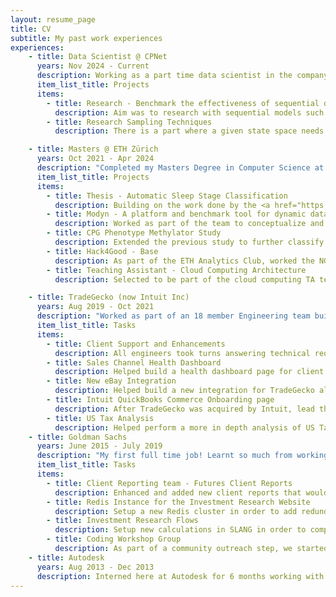 ```yaml
---
layout: resume_page
title: CV
subtitle: My past work experiences
experiences:
    - title: Data Scientist @ CPNet
      years: Nov 2024 - Current
      description: Working as a part time data scientist in the company in order to experiment and trial proof of concept research with more complex models, as well as some exploring other innovative research ideas.
      item_list_title: Projects
      items:
        - title: Research - Benchmark the effectiveness of sequential data models.
          description: Aim was to research with sequential models such as LSTMs in order to predict outputs using batches. This involved batching input data, as well as comparing the prediction performance as well as usability (training and inference time). Setup an experiment flow running the training on Modal and logging results to WandB.
        - title: Research Sampling Techniques
          description: There is a part where a given state space needs to be explored for possible solutions. In order to achieve greatest coverage, random sampling is currently used, which however becomes weaker once conditions are applied on the state space variables. Aim was to benchmark and PoC additional sampling techniques to improve sample generation.

    - title: Masters @ ETH Zürich
      years: Oct 2021 - Apr 2024
      description: "Completed my Masters Degree in Computer Science at ETH Zürich (5.4/6 CGPA), with a major in Machine Intelligence and a Minor in Data Management Systems. Though it was my first foray into Atrificial Intelligence, I've been constantly learning more about this field by studying different courses and working on various projects hands on. Equally interesting I've studied different systems for the management of data from cloud based systems to large scalable storage and processing systems like hadoop and spark."
      item_list_title: Projects
      items:
        - title: Thesis - Automatic Sleep Stage Classification
          description: Building on the work done by the <a href="https://ise.ethz.ch/">ISE Lab</a> in 2019 called <a href="https://www.research-collection.ethz.ch/handle/20.500.11850/342836">Spindle</a>, I worked on improving the performance (accuracy and mean F1) of the model by experimenting with different State of the Art vision models such as Vision Transformers, data augmentation techniques and sequential processing layers. Read more about it <a href="/projects/thesis"> here! </a>
        - title: Modyn - A platform and benchmark tool for dynamic datasets
          description: Worked as part of the team to conceptualize and start building <a href="https://dl.acm.org/doi/abs/10.1145/3578356.3592585"> Modyn </a>, a platform and benchmark tool aimed specifically to handle the problem of retraining models during continual learning. 
        - title: CPG Phenotype Methylator Study
          description: Extended the previous study to further classify Cancers according to the CIMP subtype. This was done by applying the existing methodology on new datasets, as well as extension of the analysis to find further genetic pathways of interest.
        - title: Hack4Good - Base
          description: As part of the ETH Analytics Club, worked the NGO <a href="https://energy-base.org/">BASE</a> to analyze data generated from their app and provide reports that could be used by the NGO to monitor the performance. Additionally worked with them for a month to create a service to help provide this data directly to the application via REST Apis.
        - title: Teaching Assistant - Cloud Computing Architecture
          description: Selected to be part of the cloud computing TA team in order to help conduct exercise sessions, help redesign and manage the practical project as well as answer any student queries either in the sessions or on the online forum.

    - title: TradeGecko (now Intuit Inc)
      years: Aug 2019 - Oct 2021
      description: "Worked as part of an 18 member Engineering team building a SaaS Inventory management system for eCommerce. I worked mainly as part of the integrations team, enhancing the connections of TradeGecko to different eCommerce systems like Shopify, Amazon, QuickBooks, etc. Picked up Ruby on Rails and EmberJS from scratch."
      item_list_title: Tasks
      items:
        - title: Client Support and Enhancements
          description: All engineers took turns answering technical requests and bugs raised by clients. Involved looking through code and logs, working with different teams, fixing issues (short and long term) as well as replying / working with clients to handle the issue.
        - title: Sales Channel Health Dashboard
          description: Helped build a health dashboard page for client sales integrations to provide clients with information relating to the health of their integration along with action items they can take to improve the health and avoid future complications.
        - title: New eBay Integration
          description: Helped build a new integration for TradeGecko allowing clients to connect their eBay stores. We worked directly with eBay APIs as well as built an <a href="https://github.com/tradegecko/ebay_api">Open Source gem</a> to help others connect to eBay.
        - title: Intuit QuickBooks Commerce Onboarding page
          description: After TradeGecko was acquired by Intuit, lead the work to redesign and update the Onboarding page to work for new clients coming directly from QuickBooks.
        - title: US Tax Analysis
          description: Helped perform a more in depth analysis of US Tax calculations and their flows from Shopify into TradeGecko and into QuickBooks.
    - title: Goldman Sachs
      years: June 2015 - July 2019
      description: "My first full time job! Learnt so much from working with Linux, deploying large scale applications, working on support and debugging issues in real time to setting up SpringBoot servers with REST endpoints, learning a new propietary language SLANG and setting up a new Redis Cache instance."
      item_list_title: Tasks
      items:
        - title: Client Reporting team - Futures Client Reports
          description: Enhanced and added new client reports that would be sent out to clients daily. Edited SQL Stored Procedures as well as XML templates to correctly populate reports. Additionally helped build support tools to allow non technical teams to update and manage client reports on their own.
        - title: Redis Instance for the Investment Research Website
          description: Setup a new Redis cluster in order to add redundancy and improve performance of the GS Investment Research website.
        - title: Investment Research Flows
          description: Setup new calculations in SLANG in order to compute additional metrics based on Analyst inputs, and also helped build the flow to ensure their timely update on the Investment Research Website.
        - title: Coding Workshop Group
          description: As part of a community outreach step, we started an initiative in the Singapore office to organize simple coding workshops for secondary school kids using Raspberry Pis. The aim, to help encourage the next generation of coders, and also to encourage more females to be interested in coding.
    - title: Autodesk
      years: Aug 2013 - Dec 2013
      description: Interned here at Autodesk for 6 months working with the Dynamo team helping build out the products. Mainly worked on helping implement the 'Code Block' node - a block that could run basic code and return an output. In addition to the working, also added enhancements to highlight syntax errors thrown by the Dynamo compiler directly on the node.
---
```

